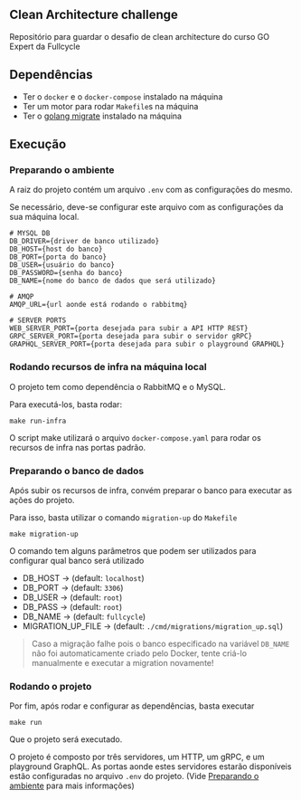 ## Clean Architecture challenge

Repositório para guardar o desafio de clean architecture do curso GO Expert da Fullcycle

## Dependências
- Ter o `docker` e o `docker-compose` instalado na máquina
- Ter um motor para rodar `Makefile`s na máquina
- Ter o [golang migrate](https://github.com/golang-migrate/migrate) instalado na máquina

## Execução

### Preparando o ambiente
A raiz do projeto contém um arquivo `.env` com as configurações do mesmo.

Se necessário, deve-se configurar este arquivo com as configurações da sua máquina local.

```.env
# MYSQL DB
DB_DRIVER={driver de banco utilizado}
DB_HOST={host do banco}
DB_PORT={porta do banco}
DB_USER={usuário do banco}
DB_PASSWORD={senha do banco}
DB_NAME={nome do banco de dados que será utilizado}

# AMQP
AMQP_URL={url aonde está rodando o rabbitmq}

# SERVER PORTS
WEB_SERVER_PORT={porta desejada para subir a API HTTP REST}
GRPC_SERVER_PORT={porta desejada para subir o servidor gRPC}
GRAPHQL_SERVER_PORT={porta desejada para subir o playground GRAPHQL}
```

### Rodando recursos de infra na máquina local
O projeto tem como dependência o RabbitMQ e o MySQL.

Para executá-los, basta rodar:
```shell
make run-infra
```
O script make utilizará o arquivo `docker-compose.yaml` para rodar os recursos de infra nas portas padrão.

### Preparando o banco de dados
Após subir os recursos de infra, convém preparar o banco para executar as ações do projeto.

Para isso, basta utilizar o comando `migration-up` do `Makefile`
```shell
make migration-up
```

O comando tem alguns parâmetros que podem ser utilizados para configurar qual banco será utilizado
- DB_HOST -> (default: `localhost`)
- DB_PORT -> (default: `3306`)
- DB_USER -> (default: `root`)
- DB_PASS -> (default: `root`)
- DB_NAME -> (default: `fullcycle`)
- MIGRATION_UP_FILE -> (default: `./cmd/migrations/migration_up.sql`)

> Caso a migração falhe pois o banco especificado na variável `DB_NAME` não foi automaticamente criado pelo Docker, tente criá-lo manualmente e executar a migration novamente!

### Rodando o projeto
Por fim, após rodar e configurar as dependências, basta executar
```shell
make run
```
Que o projeto será executado.

O projeto é composto por três servidores, um HTTP, um gRPC, e um playground GraphQL.
As portas aonde estes servidores estarão disponíveis estão configuradas no arquivo `.env` do projeto.
(Vide [Preparando o ambiente](#preparando-o-ambiente) para mais informações)
